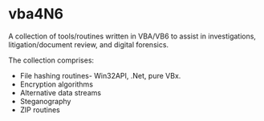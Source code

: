 # vba4N6
A collection of tools/routines written in VBA/VB6 to assist in investigations, litigation/document review, and digital forensics.

The collection comprises:
* File hashing routines- Win32API, .Net, pure VBx.
* Encryption algorithms
* Alternative data streams
* Steganography
* ZIP routines
